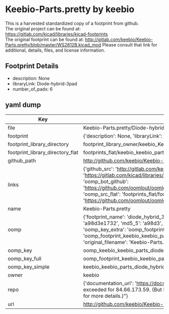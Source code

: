 # Keebio-Parts.pretty by keebio  
This is a harvested standardized copy of a footprint from github.  
The original project can be found at:  
https://gitlab.com/kicad/libraries/kicad-footprints  
The original footprint can be found at:
http://gitlab.com/keebio/Keebio-Parts.pretty/blob/master/WS2812B.kicad_mod
Please consult that link for additional, details, files, and license information.  
## Footprint Details
* description: None  
* libraryLink: Diode-hybrid-3pad  
* number_of_pads: 6  
## yaml dump  
| Key | Value |  
| --- | --- |  
| file | Keebio-Parts.pretty/Diode-hybrid-3pad.kicad_mod |  
| footprint | {'description': None, 'libraryLink': 'Diode-hybrid-3pad', 'number_of_pads': 6} |  
| footprint_library_directory | footprint_library_owner/keebio_Keebio-Parts.pretty |  
| footprint_library_directory_flat | footprints_flat/keebio_keebio_parts_diode_hybrid_3pad/working |  
| github_path | http://github.com/keebio/Keebio-Parts.pretty/blob/master/Diode-hybrid-3pad.kicad_mod |  
| links | {'github_src': 'http://gitlab.com/keebio/Keebio-Parts.pretty/blob/master/WS2812B.kicad_mod', 'github_src_repo': 'https://gitlab.com/kicad/libraries/kicad-footprints', 'oomp_bot': 'footprints/keebio_keebio_parts_diode_hybrid_3pad/working', 'oomp_bot_github': 'https://github.com/oomlout/oomlout_oomp_footprint_bot/tree/main/footprints/keebio_keebio_parts_diode_hybrid_3pad/working', 'oomp_src_flat': 'footprints_flat/footprints_flat/keebio_keebio_parts_diode_hybrid_3pad/working', 'oomp_src_flat_github': 'https://github.com/oomlout/oomlout_oomp_footprint_src/tree/main/footprints_flat/keebio_keebio_parts_diode_hybrid_3pad/working'} |  
| name | Keebio-Parts.pretty |  
| oomp | {'footprint_name': 'diode_hybrid_3pad', 'library_name': 'keebio_parts', 'md5': 'a98d3e1732604e1f702ad98c23f7d65f', 'md5_10': 'a98d3e1732', 'md5_5': 'a98d3', 'md5_6': 'a98d3e', 'oomp_key': 'oomp_keebio_keebio_parts_diode_hybrid_3pad', 'oomp_key_extra': 'oomp_footprint_keebio_keebio_parts_diode_hybrid_3pad', 'oomp_key_full': 'oomp_footprint_keebio_keebio_parts_diode_hybrid_3pad_a98d3e', 'oomp_key_simple': 'keebio_keebio_parts_diode_hybrid_3pad', 'original_filename': 'Keebio-Parts.pretty/Diode-hybrid-3pad.kicad_mod', 'owner_name': 'keebio'} |  
| oomp_key | oomp_keebio_keebio_parts_diode_hybrid_3pad |  
| oomp_key_full | oomp_footprint_keebio_keebio_parts_diode_hybrid_3pad |  
| oomp_key_simple | keebio_keebio_parts_diode_hybrid_3pad |  
| owner | keebio |  
| repo | {'documentation_url': 'https://docs.github.com/rest/overview/resources-in-the-rest-api#rate-limiting', 'message': "API rate limit exceeded for 84.66.173.59. (But here's the good news: Authenticated requests get a higher rate limit. Check out the documentation for more details.)"} |  
| url | http://github.com/keebio/Keebio-Parts.pretty |  


